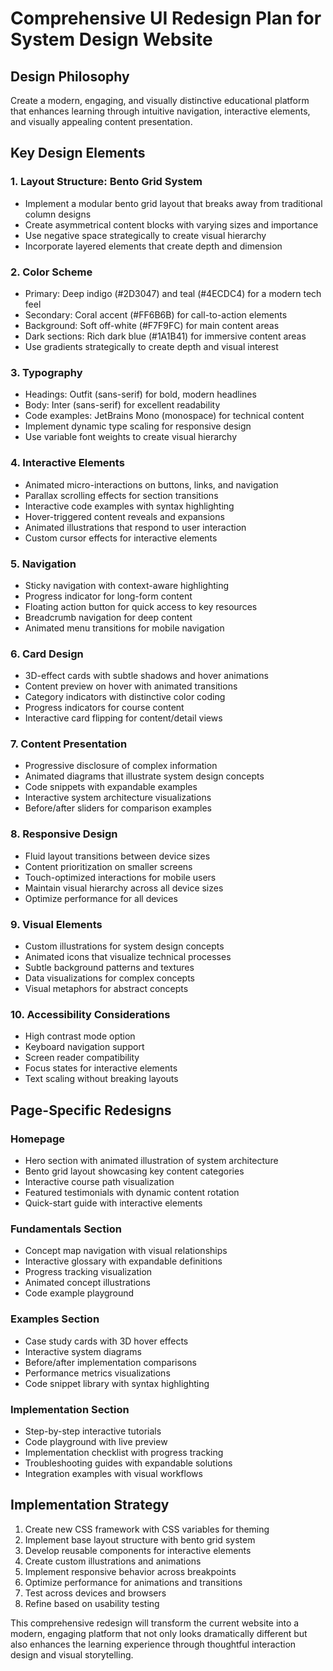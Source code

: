 # Comprehensive UI Redesign Plan for System Design Website

## Design Philosophy
Create a modern, engaging, and visually distinctive educational platform that enhances learning through intuitive navigation, interactive elements, and visually appealing content presentation.

## Key Design Elements

### 1. Layout Structure: Bento Grid System
- Implement a modular bento grid layout that breaks away from traditional column designs
- Create asymmetrical content blocks with varying sizes and importance
- Use negative space strategically to create visual hierarchy
- Incorporate layered elements that create depth and dimension

### 2. Color Scheme
- Primary: Deep indigo (#2D3047) and teal (#4ECDC4) for a modern tech feel
- Secondary: Coral accent (#FF6B6B) for call-to-action elements
- Background: Soft off-white (#F7F9FC) for main content areas
- Dark sections: Rich dark blue (#1A1B41) for immersive content areas
- Use gradients strategically to create depth and visual interest

### 3. Typography
- Headings: Outfit (sans-serif) for bold, modern headlines
- Body: Inter (sans-serif) for excellent readability
- Code examples: JetBrains Mono (monospace) for technical content
- Implement dynamic type scaling for responsive design
- Use variable font weights to create visual hierarchy

### 4. Interactive Elements
- Animated micro-interactions on buttons, links, and navigation
- Parallax scrolling effects for section transitions
- Interactive code examples with syntax highlighting
- Hover-triggered content reveals and expansions
- Animated illustrations that respond to user interaction
- Custom cursor effects for interactive elements

### 5. Navigation
- Sticky navigation with context-aware highlighting
- Progress indicator for long-form content
- Floating action button for quick access to key resources
- Breadcrumb navigation for deep content
- Animated menu transitions for mobile navigation

### 6. Card Design
- 3D-effect cards with subtle shadows and hover animations
- Content preview on hover with animated transitions
- Category indicators with distinctive color coding
- Progress indicators for course content
- Interactive card flipping for content/detail views

### 7. Content Presentation
- Progressive disclosure of complex information
- Animated diagrams that illustrate system design concepts
- Code snippets with expandable examples
- Interactive system architecture visualizations
- Before/after sliders for comparison examples

### 8. Responsive Design
- Fluid layout transitions between device sizes
- Content prioritization on smaller screens
- Touch-optimized interactions for mobile users
- Maintain visual hierarchy across all device sizes
- Optimize performance for all devices

### 9. Visual Elements
- Custom illustrations for system design concepts
- Animated icons that visualize technical processes
- Subtle background patterns and textures
- Data visualizations for complex concepts
- Visual metaphors for abstract concepts

### 10. Accessibility Considerations
- High contrast mode option
- Keyboard navigation support
- Screen reader compatibility
- Focus states for interactive elements
- Text scaling without breaking layouts

## Page-Specific Redesigns

### Homepage
- Hero section with animated illustration of system architecture
- Bento grid layout showcasing key content categories
- Interactive course path visualization
- Featured testimonials with dynamic content rotation
- Quick-start guide with interactive elements

### Fundamentals Section
- Concept map navigation with visual relationships
- Interactive glossary with expandable definitions
- Progress tracking visualization
- Animated concept illustrations
- Code example playground

### Examples Section
- Case study cards with 3D hover effects
- Interactive system diagrams
- Before/after implementation comparisons
- Performance metrics visualizations
- Code snippet library with syntax highlighting

### Implementation Section
- Step-by-step interactive tutorials
- Code playground with live preview
- Implementation checklist with progress tracking
- Troubleshooting guides with expandable solutions
- Integration examples with visual workflows

## Implementation Strategy
1. Create new CSS framework with CSS variables for theming
2. Implement base layout structure with bento grid system
3. Develop reusable components for interactive elements
4. Create custom illustrations and animations
5. Implement responsive behavior across breakpoints
6. Optimize performance for animations and transitions
7. Test across devices and browsers
8. Refine based on usability testing

This comprehensive redesign will transform the current website into a modern, engaging platform that not only looks dramatically different but also enhances the learning experience through thoughtful interaction design and visual storytelling.
